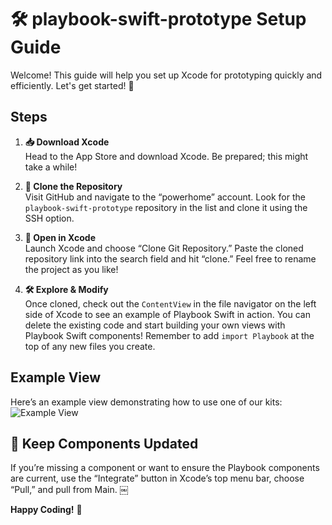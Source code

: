 # 🛠️ playbook-swift-prototype Setup Guide

Welcome! This guide will help you set up Xcode for prototyping quickly and efficiently. Let's get started! 🚀

## Steps

1. **📥 Download Xcode**  
   Head to the App Store and download Xcode. Be prepared; this might take a while!

2. **🔗 Clone the Repository**  
   Visit GitHub and navigate to the “powerhome” account. Look for the `playbook-swift-prototype` repository in the list and clone it using the SSH option.

3. **📂 Open in Xcode**  
   Launch Xcode and choose “Clone Git Repository.” Paste the cloned repository link into the search field and hit “clone.” Feel free to rename the project as you like!

4. **🛠️ Explore & Modify**  
   Once cloned, check out the `ContentView` in the file navigator on the left side of Xcode to see an example of Playbook Swift in action. You can delete the existing code and start building your own views with   Playbook Swift components! 
   Remember to add `import Playbook` at the top of any new files you create.

## Example View

Here’s an example view demonstrating how to use one of our kits:
![Example View](https://github.com/user-attachments/assets/376b9cda-432b-4572-952f-272449cbc2ac)

## 🔄 Keep Components Updated

If you’re missing a component or want to ensure the Playbook components are current, use the “Integrate” button in Xcode’s top menu bar, choose “Pull,” and pull from Main.
￼

 **Happy Coding!** 🎉
